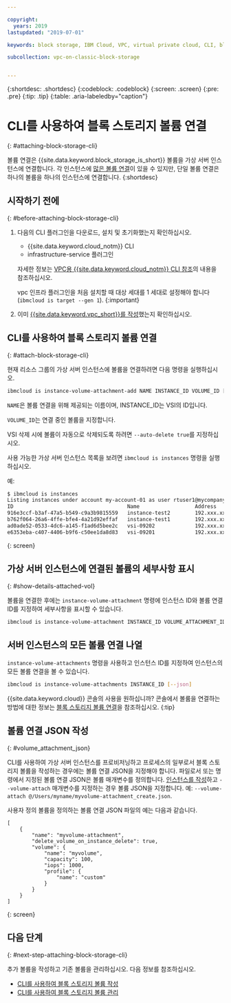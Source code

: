 ```yaml
---

copyright:
  years: 2019
lastupdated: "2019-07-01"

keywords: block storage, IBM Cloud, VPC, virtual private cloud, CLI, block storage volume, volume, volume attachment, virtual server instance, instance

subcollection: vpc-on-classic-block-storage


---
```


{:shortdesc: .shortdesc}
{:codeblock: .codeblock}
{:screen: .screen}
{:pre: .pre}
{:tip: .tip}
{:table: .aria-labeledby="caption"}

# CLI를 사용하여 블록 스토리지 볼륨 연결
{: #attaching-block-storage-cli}

볼륨 연결은 {{site.data.keyword.block_storage_is_short}} 볼륨을 가상 서버 인스턴스에 연결합니다. 각 인스턴스에 [많은 볼륨 연결](/docs/vpc-on-classic-block-storage?topic=vpc-on-classic-block-storage-attaching-block-storage#vol-attach-limits)이 있을 수 있지만, 단일 볼륨 연결은 하나의 볼륨을 하나의 인스턴스에 연결합니다.
{:shortdesc}

## 시작하기 전에
{: #before-attaching-block-storage-cli}

1. 다음의 CLI 플러그인을 다운로드, 설치 및 초기화했는지 확인하십시오.
    * {{site.data.keyword.cloud_notm}} CLI
    * infrastructure-service 플러그인

   자세한 정보는 [VPC용 {{site.data.keyword.cloud_notm}} CLI 참조](/docs/vpc-infrastructure-cli-plugin?topic=vpc-infrastructure-cli-plugin-vpc-reference)의 내용을 참조하십시오.
   
   vpc 인프라 플러그인을 처음 설치할 때 대상 세대를 1 세대로 설정해야 합니다(`ibmcloud is target --gen 1`).
   {:important}
   
2. 이미 [{{site.data.keyword.vpc_short}}를 작성](/docs/vpc-on-classic?topic=vpc-on-classic-getting-started)했는지 확인하십시오.

## CLI를 사용하여 블록 스토리지 볼륨 연결
{: #attach-block-storage-cli}

현재 리소스 그룹의 가상 서버 인스턴스에 볼륨을 연결하려면 다음 명령을 실행하십시오.

```bash
ibmcloud is instance-volume-attachment-add NAME INSTANCE_ID VOLUME_ID [--auto-delete true | false] [--json]
```

`NAME`은 볼륨 연결을 위해 제공되는 이름이며, INSTANCE_ID는 VSI의 ID입니다.

`VOLUME_ID`는 연결 중인 볼륨을 지정합니다.

VSI 삭제 시에 볼륨이 자동으로 삭제되도록 하려면 `--auto-delete true`를 지정하십시오.

사용 가능한 가상 서버 인스턴스 목록을 보려면 `ibmcloud is instances` 명령을 실행하십시오.

예:

```bash
$ ibmcloud is instances
Listing instances under account my-account-01 as user rtuser1@mycompany.com...
ID                                     Name                  Address          Profile   Image                            Created        Status     VPC                               Zone         Resource Group
916e3ccf-b3af-47a5-b549-c9a3b9815559   instance-test2        192.xxx.xx.xx    -         ubuntu-16.04-amd64(7eb4e35b-.)   4 hours ago    running    function-test-vpc1(974e258e-.)    us-south-1   -
b762f064-26a6-4ffe-bfe4-4a21d92effaf   instance-test1        192.xxx.xx.x     -         ubuntu-16.04-amd64(7eb4e35b-.)   4 hours ago    running    function-test-vpc2(974e258e-.)    us-south-1   -
ad0ade52-0533-4dc6-a145-f1ad6d5bee2c   vsi-09202             192.xxx.xxx.xx   -         ubuntu-16.04-amd64(7eb4e35b-.)   5 hours ago    running    vpnaas-test1(2467b0fa-.)          us-south-1   -
e6353eba-c407-4406-b9f6-c50ee1da8d83   vsi-09201             192.xxx.xxx.xxx  -         ubuntu-16.04-amd64(7eb4e35b-.)   5 hours ago    running    vpnaas-test1(2467b0fa-.)          us-south-1   -

```
{: screen}

## 가상 서버 인스턴스에 연결된 볼륨의 세부사항 표시
{: #show-details-attached-vol}

볼륨을 연결한 후에는 `instance-volume-attachment` 명령에 인스턴스 ID와 볼륨 연결 ID를 지정하여 세부사항을 표시할 수 있습니다.

```bash
ibmcloud is instance-volume-attachment INSTANCE_ID VOLUME_ATTACHMENT_ID [--json]
```

## 서버 인스턴스의 모든 볼륨 연결 나열

`instance-volume-attachments` 명령을 사용하고 인스턴스 ID를 지정하여 인스턴스의 모든 볼륨 연결을 볼 수 있습니다.

```bash
ibmcloud is instance-volume-attachments INSTANCE_ID [--json]
```

{{site.data.keyword.cloud}} 콘솔의 사용을 원하십니까? 콘솔에서 볼륨을 연결하는 방법에 대한 정보는 [블록 스토리지 볼륨 연결](/docs/vpc-on-classic-block-storage?topic=vpc-on-classic-block-storage-attaching-block-storage)을 참조하십시오.
{:tip}

## 볼륨 연결 JSON 작성
{: #volume_attachment_json}

CLI를 사용하여 가상 서버 인스턴스를 프로비저닝하고 프로세스의 일부로서 블록 스토리지 볼륨을 작성하는 경우에는 볼륨 연결 JSON을 지정해야 합니다. 파일로서 또는 명령에서 지정된 볼륨 연결 JSON은 볼륨 매개변수를 정의합니다. [인스턴스를 작성](/docs/vpc-on-classic-vsi?topic=vpc-on-classic-vsi-creating-virtual-servers-cli)하고 `--volume-attach` 매개변수를 지정하는 경우 볼륨 JSON을 지정합니다. 예: `--volume-attach @/Users/myname/myvolume-attachment_create.json`.

사용자 정의 볼륨을 정의하는 볼륨 연결 JSON 파일의 예는 다음과 같습니다.

```
[
    {
        "name": "myvolume-attachment",
        "delete_volume_on_instance_delete": true,
        "volume": {
            "name": "myvolume",
            "capacity": 100,
            "iops": 1000,
            "profile": {
                "name": "custom"
            }
        }
    }
]
```
{: screen}

## 다음 단계
{: #next-step-attaching-block-storage-cli}

추가 볼륨을 작성하고 기존 볼륨을 관리하십시오.  다음 정보를 참조하십시오.

* [CLI를 사용하여 블록 스토리지 볼륨 작성](/docs/vpc-on-classic-block-storage?topic=vpc-on-classic-block-storage-creating-block-storage-cli#create-vol-cli)
* [CLI를 사용하여 블록 스토리지 볼륨 관리](/docs/vpc-on-classic-block-storage?topic=vpc-on-classic-block-storage-managing-block-storage-cli)
